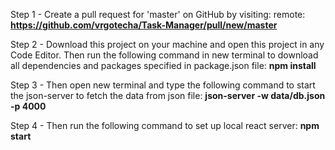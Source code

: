 Step 1 -   Create a pull request for 'master' on GitHub by visiting:
          remote:      **https://github.com/vrgotecha/Task-Manager/pull/new/master**


Step 2 - Download this project on your machine and open this project in any Code Editor. Then run the following command in new terminal to download all dependencies            and packages specified in package.json file:
         **npm install**

Step 3 - Then open new terminal and type the following command to start the json-server to fetch the data from json file:
         **json-server -w data/db.json -p 4000**

Step 4 - Then run the following command to set up local react server:
         **npm start**
